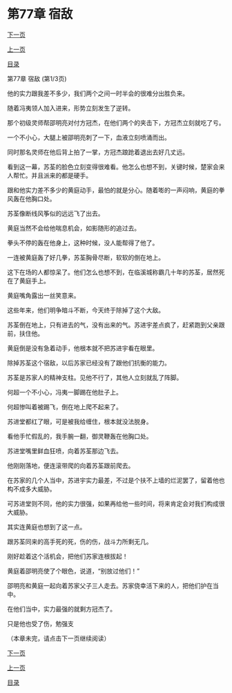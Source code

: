 <h1>第77章   宿敌</h1>
            <div><p><a href="./229_%E7%AC%AC77%E7%AB%A0_%E5%AE%BF%E6%95%8C.md">下一页</a></p><p><a href="./227_%E7%AC%AC76%E7%AB%A0_%E5%BC%BA%E6%8F%B4.md">上一页</a></p><p><a href="../">目录</a></p></div>
            <div><p>第77章   宿敌 (第1/3页)</p><p>他的实力跟我差不多少，我们两个之间一时半会的很难分出胜负来。</p><p>随着冯夷领人加入进来，形势立刻发生了逆转。</p><p>那个初级灵师帮邵明亮对付方冠杰，在他们两个的夹击下，方冠杰立刻就吃了亏。</p><p>一个不小心，大腿上被邵明亮刺了一下，血液立刻喷涌而出。</p><p>同时那名灵师在他后背上拍了一掌，方冠杰踉跄着退出去好几丈远。</p><p>看到这一幕，苏荃的脸色立刻变得很难看。他怎么也想不到，关键时候，楚家会来人帮忙。并且派来的都是硬手。</p><p>跟和他实力差不多少的黄庭动手，最怕的就是分心。随着嘭的一声闷响，黄庭的拳风轰在他胸口处。</p><p>苏荃像断线风筝似的远远飞了出去。</p><p>黄庭当然不会给他喘息机会，如影随形的追过去。</p><p>拳头不停的轰在他身上，这种时候，没人能帮得了他了。</p><p>一连被黄庭轰了好几拳，苏荃胸骨尽断，软软的倒在地上。</p><p>这下在场的人都惊呆了。他们怎么也想不到，在临溪城称霸几十年的苏荃，居然死在了黄庭手上。</p><p>黄庭嘴角露出一丝笑意来。</p><p>这些年来，他们明争暗斗不断，今天终于除掉了这个大敌。</p><p>苏荃倒在地上，只有进去的气，没有出来的气。苏进宇差点疯了，赶紧跑到父亲跟前，扶住他。</p><p>黄庭倒是没有急着动手，他根本就不把苏进宇看在眼里。</p><p>除掉苏荃这个宿敌，以后苏家已经没有了跟他们抗衡的能力。</p><p>苏荃是苏家人的精神支柱。见他不行了，其他人立刻就乱了阵脚。</p><p>何超一个不小心，冯夷一脚踢在他肚子上。</p><p>何超惨叫着被踢飞，倒在地上爬不起来了。</p><p>苏进堂都红了眼，可是被我给缠住，根本就没法脱身。</p><p>看他手忙假乱的，我手腕一翻，御灵鞭轰在他胸口处。</p><p>苏进堂嘴里鲜血狂喷，向着苏荃那边飞去。</p><p>他刚刚落地，便连滚带爬的向着苏荃跟前爬去。</p><p>在苏家的几个人当中，苏进宇实力最差，不过是个扶不上墙的烂泥罢了，留着他也构不成多大威胁。</p><p>可苏进堂则不同，他的实力很强，如果再给他一些时间，将来肯定会对我们构成很大威胁。</p><p>其实连黄庭也想到了这一点。</p><p>跟苏荃同来的高手死的死，伤的伤，战斗力所剩无几。</p><p>刚好趁着这个活机会，把他们苏家连根拔起！</p><p>黄庭着邵明亮使了个眼色，说道，“别放过他们！”</p><p>邵明亮和黄庭一起向着苏家父子三人走去。苏家侥幸活下来的人，把他们护在当中。</p><p>在他们当中，实力最强的就剩方冠杰了。</p><p>只是他也受了伤，勉强支</p><p>（本章未完，请点击下一页继续阅读）</p></div>
            <div><p><a href="./229_%E7%AC%AC77%E7%AB%A0_%E5%AE%BF%E6%95%8C.md">下一页</a></p><p><a href="./227_%E7%AC%AC76%E7%AB%A0_%E5%BC%BA%E6%8F%B4.md">上一页</a></p><p><a href="../">目录</a></p></div>